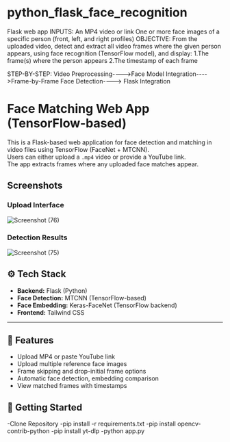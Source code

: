 # python_flask_face_recognition

Flask web app
INPUTS:
    An MP4 video or link 
    One or more face images of a specific person (front, left, and right profiles)
OBJECTIVE:
    From the uploaded video, detect and extract all video frames where the given person appears, using face recognition (TensorFlow model), and display:
        1.The frame(s) where the person appears
        2.The timestamp of each frame

STEP-BY-STEP:
     Video Preprocessing---->Face Model Integration---->Frame-by-Frame Face Detection----> Flask Integration


# Face Matching Web App (TensorFlow-based)

This is a Flask-based web application for face detection and matching in video files using TensorFlow (FaceNet + MTCNN).  
Users can either upload a `.mp4` video or provide a YouTube link.  
The app extracts frames where any uploaded face matches appear.



## Screenshots


### Upload Interface

![Screenshot (76)](https://github.com/user-attachments/assets/caf3993b-232b-4ba2-b108-0592bb944f5d)


### Detection Results
![Screenshot (75)](https://github.com/user-attachments/assets/719917c6-49c8-433c-8a54-b0a77d966660)


## ⚙️ Tech Stack

- **Backend:** Flask (Python)
- **Face Detection:** MTCNN (TensorFlow-based)
- **Face Embedding:** Keras-FaceNet (TensorFlow backend)
- **Frontend:** Tailwind CSS

---

## 🧪 Features

- Upload MP4 or paste YouTube link
- Upload multiple reference face images
- Frame skipping and drop-initial frame options
- Automatic face detection, embedding comparison
- View matched frames with timestamps



## 🚀 Getting Started

-Clone Repository
-pip install -r requirements.txt
-pip install opencv-contrib-python
-pip install yt-dlp
-python app.py




   
